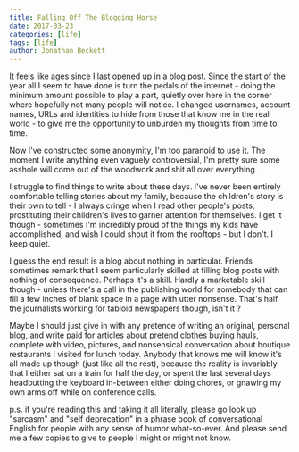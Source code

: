 ```yaml
---
title: Falling Off The Blogging Horse
date: 2017-03-23
categories: [life]
tags: [life]
author: Jonathan Beckett
---
```


It feels like ages since I last opened up in a blog post. Since the start of the year all I seem to have done is turn the pedals of the internet - doing the minimum amount possible to play a part, quietly over here in the corner where hopefully not many people will notice. I changed usernames, account names, URLs and identities to hide from those that know me in the real world - to give me the opportunity to unburden my thoughts from time to time.

Now I've constructed some anonymity, I'm too paranoid to use it. The moment I write anything even vaguely controversial, I'm pretty sure some asshole will come out of the woodwork and shit all over everything.

I struggle to find things to write about these days. I've never been entirely comfortable telling stories about my family, because the children's story is their own to tell - I always cringe when I read other people's posts, prostituting their children's lives to garner attention for themselves. I get it though - sometimes I'm incredibly proud of the things my kids have accomplished, and wish I could shout it from the rooftops - but I don't. I keep quiet.

I guess the end result is a blog about nothing in particular. Friends sometimes remark that I seem particularly skilled at filling blog posts with nothing of consequence. Perhaps it's a skill. Hardly a marketable skill though - unless there's a call in the publishing world for somebody that can fill a few inches of blank space in a page with utter nonsense. That's half the journalists working for tabloid newspapers though, isn't it ?

Maybe I should just give in with any pretence of writing an original, personal blog, and write paid for articles about pretend clothes buying hauls, complete with video, pictures, and nonsensical conversation about boutique restaurants I visited for lunch today. Anybody that knows me will know it's all made up though (just like all the rest), because the reality is invariably that I either sat on a train for half the day, or spent the last several days headbutting the keyboard in-between either doing chores, or gnawing my own arms off while on conference calls.

p.s. if you're reading this and taking it all literally, please go look up "sarcasm" and "self deprecation" in a phrase book of conversational English for people with any sense of humor what-so-ever. And please send me a few copies to give to people I might or might not know.